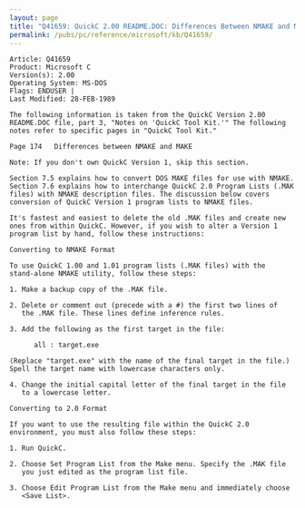 ```yaml
---
layout: page
title: "Q41659: QuickC 2.00 README.DOC: Differences Between NMAKE and MAKE"
permalink: /pubs/pc/reference/microsoft/kb/Q41659/
---
```


	Article: Q41659
	Product: Microsoft C
	Version(s): 2.00
	Operating System: MS-DOS
	Flags: ENDUSER |
	Last Modified: 28-FEB-1989
	
	The following information is taken from the QuickC Version 2.00
	README.DOC file, part 3, "Notes on 'QuickC Tool Kit.'" The following
	notes refer to specific pages in "QuickC Tool Kit."
	
	Page 174   Differences between NMAKE and MAKE
	
	Note: If you don't own QuickC Version 1, skip this section.
	
	Section 7.5 explains how to convert DOS MAKE files for use with NMAKE.
	Section 7.6 explains how to interchange QuickC 2.0 Program Lists (.MAK
	files) with NMAKE description files. The discussion below covers
	conversion of QuickC Version 1 program lists to NMAKE files.
	
	It's fastest and easiest to delete the old .MAK files and create new
	ones from within QuickC. However, if you wish to alter a Version 1
	program list by hand, follow these instructions:
	
	Converting to NMAKE Format
	
	To use QuickC 1.00 and 1.01 program lists (.MAK files) with the
	stand-alone NMAKE utility, follow these steps:
	
	1. Make a backup copy of the .MAK file.
	
	2. Delete or comment out (precede with a #) the first two lines of
	   the .MAK file. These lines define inference rules.
	
	3. Add the following as the first target in the file:
	
	      all : target.exe
	
	(Replace "target.exe" with the name of the final target in the file.)
	Spell the target name with lowercase characters only.
	
	4. Change the initial capital letter of the final target in the file
	   to a lowercase letter.
	
	Converting to 2.0 Format
	
	If you want to use the resulting file within the QuickC 2.0
	environment, you must also follow these steps:
	
	1. Run QuickC.
	
	2. Choose Set Program List from the Make menu. Specify the .MAK file
	   you just edited as the program list file.
	
	3. Choose Edit Program List from the Make menu and immediately choose
	   <Save List>.
